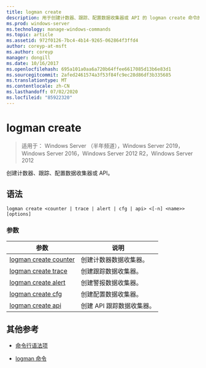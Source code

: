 ```yaml
---
title: logman create
description: 用于创建计数器、跟踪、配置数据收集器或 API 的 logman create 命令的参考文章。
ms.prod: windows-server
ms.technology: manage-windows-commands
ms.topic: article
ms.assetid: 972f0126-7bc4-4b14-9265-062864f3ffd4
author: coreyp-at-msft
ms.author: coreyp
manager: dongill
ms.date: 10/16/2017
ms.openlocfilehash: 695a101a0aa6a720b64ffee6617085d13b6e83d1
ms.sourcegitcommit: 2afed2461574a3f53f84fc9ec28d86df3b335685
ms.translationtype: MT
ms.contentlocale: zh-CN
ms.lasthandoff: 07/02/2020
ms.locfileid: "85922320"
---
```

# <a name="logman-create"></a>logman create

> 适用于： Windows Server （半年频道），Windows Server 2019，Windows Server 2016，Windows Server 2012 R2，Windows Server 2012

创建计数器、跟踪、配置数据收集器或 API。

## <a name="syntax"></a>语法

```
logman create <counter | trace | alert | cfg | api> <[-n] <name>> [options]
```

### <a name="parameters"></a>参数

| 参数 | 说明 |
| --------- | ----------- |
| [logman create counter](logman-create-counter.md) | 创建计数器数据收集器。 |
| [logman create trace](logman-create-trace.md) | 创建跟踪数据收集器。 |
| [logman create alert](logman-create-alert.md) | 创建警报数据收集器。 |
| [logman create cfg](logman-create-cfg.md) | 创建配置数据收集器。 |
| [logman create api](logman-create-api.md) | 创建 API 跟踪数据收集器。 |

## <a name="additional-references"></a>其他参考

- [命令行语法项](command-line-syntax-key.md)

- [logman 命令](logman.md)